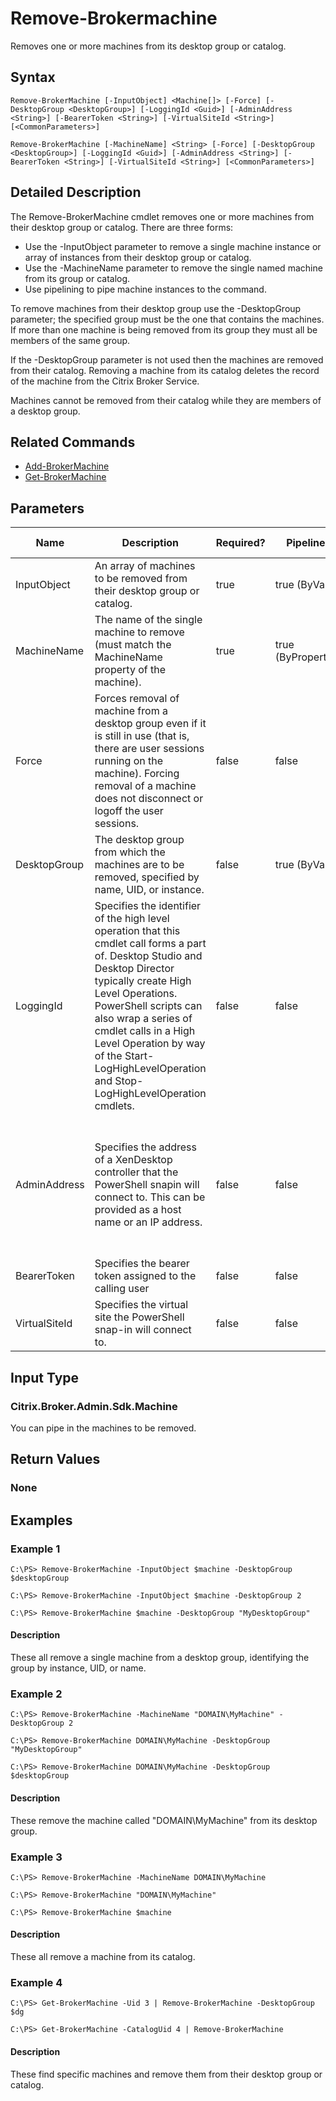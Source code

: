 ﻿
# Remove-Brokermachine
Removes one or more machines from its desktop group or catalog.
## Syntax
```
Remove-BrokerMachine [-InputObject] <Machine[]> [-Force] [-DesktopGroup <DesktopGroup>] [-LoggingId <Guid>] [-AdminAddress <String>] [-BearerToken <String>] [-VirtualSiteId <String>] [<CommonParameters>]

Remove-BrokerMachine [-MachineName] <String> [-Force] [-DesktopGroup <DesktopGroup>] [-LoggingId <Guid>] [-AdminAddress <String>] [-BearerToken <String>] [-VirtualSiteId <String>] [<CommonParameters>]
```
## Detailed Description
The Remove-BrokerMachine cmdlet removes one or more machines from their desktop group or catalog. There are three forms:


* Use the -InputObject parameter to remove a single machine instance or array of instances from their desktop group or catalog.
* Use the -MachineName parameter to remove the single named machine from its group or catalog.
* Use pipelining to pipe machine instances to the command.

To remove machines from their desktop group use the -DesktopGroup parameter; the specified group must be the one that contains the machines. If more than one machine is being removed from its group they must all be members of the same group.

If the -DesktopGroup parameter is not used then the machines are removed from their catalog. Removing a machine from its catalog deletes the record of the machine from the Citrix Broker Service.

Machines cannot be removed from their catalog while they are members of a desktop group.


## Related Commands

* [Add-BrokerMachine](../Add-BrokerMachine/)
* [Get-BrokerMachine](../Get-BrokerMachine/)
## Parameters
| Name   | Description | Required? | Pipeline Input | Default Value |
| --- | --- | --- | --- | --- |
| InputObject | An array of machines to be removed from their desktop group or catalog. | true | true (ByValue) |  |
| MachineName | The name of the single machine to remove (must match the MachineName property of the machine). | true | true (ByPropertyName) |  |
| Force | Forces removal of machine from a desktop group even if it is still in use (that is, there are user sessions running on the machine). Forcing removal of a machine does not disconnect or logoff the user sessions. | false | false |  |
| DesktopGroup | The desktop group from which the machines are to be removed, specified by name, UID, or instance. | false | true (ByValue) |  |
| LoggingId | Specifies the identifier of the high level operation that this cmdlet call forms a part of. Desktop Studio and Desktop Director typically create High Level Operations. PowerShell scripts can also wrap a series of cmdlet calls in a High Level Operation by way of the Start-LogHighLevelOperation and Stop-LogHighLevelOperation cmdlets. | false | false |  |
| AdminAddress | Specifies the address of a XenDesktop controller that the PowerShell snapin will connect to. This can be provided as a host name or an IP address. | false | false | Localhost. Once a value is provided by any cmdlet, this value will become the default. |
| BearerToken | Specifies the bearer token assigned to the calling user | false | false |  |
| VirtualSiteId | Specifies the virtual site the PowerShell snap-in will connect to. | false | false |  |

## Input Type

### Citrix.Broker.Admin.Sdk.Machine
You can pipe in the machines to be removed.
## Return Values

### None

## Examples

### Example 1
```
C:\PS> Remove-BrokerMachine -InputObject $machine -DesktopGroup $desktopGroup

C:\PS> Remove-BrokerMachine -InputObject $machine -DesktopGroup 2

C:\PS> Remove-BrokerMachine $machine -DesktopGroup "MyDesktopGroup"
```
#### Description
These all remove a single machine from a desktop group, identifying the group by instance, UID, or name.
### Example 2
```
C:\PS> Remove-BrokerMachine -MachineName "DOMAIN\MyMachine" -DesktopGroup 2

C:\PS> Remove-BrokerMachine DOMAIN\MyMachine -DesktopGroup "MyDesktopGroup"

C:\PS> Remove-BrokerMachine DOMAIN\MyMachine -DesktopGroup $desktopGroup
```
#### Description
These remove the machine called "DOMAIN\\MyMachine" from its desktop group.
### Example 3
```
C:\PS> Remove-BrokerMachine -MachineName DOMAIN\MyMachine

C:\PS> Remove-BrokerMachine "DOMAIN\MyMachine"

C:\PS> Remove-BrokerMachine $machine
```
#### Description
These all remove a machine from its catalog.
### Example 4
```
C:\PS> Get-BrokerMachine -Uid 3 | Remove-BrokerMachine -DesktopGroup $dg

C:\PS> Get-BrokerMachine -CatalogUid 4 | Remove-BrokerMachine
```
#### Description
These find specific machines and remove them from their desktop group or catalog.
